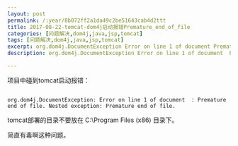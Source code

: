 ```yaml
---
layout: post
permalink: /:year/8b072ff2a1da49c2be51643cab4d2ttt
title: 2017-08-22-tomcat-dom4j启动报错Premature_end_of_file
categories: [问题解决,dom4j,java,jsp,tomcat]
tags: [问题解决,dom4j,java,jsp,tomcat]
excerpt: org.dom4j.DocumentException Error on line 1 of document Premature end of file. Nested exception Premature end of file.
description: org.dom4j.DocumentException Error on line 1 of document  Premature end of file. Nested exception Premature end of file.

---
```


项目中碰到tomcat启动报错：

```

org.dom4j.DocumentException: Error on line 1 of document  : Premature end of file. Nested exception: Premature end of file.

```

tomcat部署的目录不要放在 C:\Program Files (x86) 目录下。

简直有毒啊这种问题。	